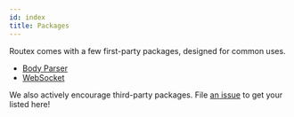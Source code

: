 ```yaml
---
id: index
title: Packages
---
```


Routex comes with a few first-party packages, designed for common uses.

- [Body Parser](./body-parser.md)
- [WebSocket](./websocket.md)

We also actively encourage third-party packages. File [an issue](https://github.com/Cretezy/routex-docs/issues/new) to get your listed here!
